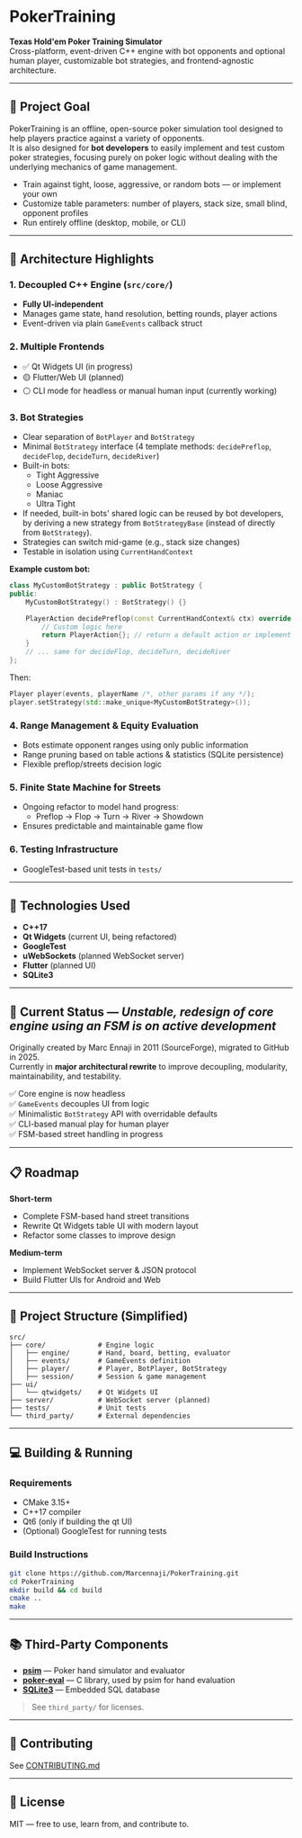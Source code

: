 # PokerTraining

**Texas Hold'em Poker Training Simulator**  
Cross-platform, event-driven C++ engine with bot opponents and optional human player, customizable bot strategies, and frontend-agnostic architecture.

---

## 🎯 Project Goal

PokerTraining is an offline, open-source poker simulation tool designed to help players practice against a variety of opponents.  
It is also designed for **bot developers** to easily implement and test custom poker strategies, focusing purely on poker logic without dealing with the underlying mechanics of game management.

- Train against tight, loose, aggressive, or random bots — or implement your own  
- Customize table parameters: number of players, stack size, small blind, opponent profiles  
- Run entirely offline (desktop, mobile, or CLI)

---

## 🧱 Architecture Highlights

### 1. **Decoupled C++ Engine** (`src/core/`)
- **Fully UI-independent** 
- Manages game state, hand resolution, betting rounds, player actions
- Event-driven via plain `GameEvents` callback struct

### 2. **Multiple Frontends**
- ✅ Qt Widgets UI (in progress)
- 🟡 Flutter/Web UI (planned)
- ⚪ CLI mode for headless or manual human input (currently working)

### 3. **Bot Strategies**
- Clear separation of `BotPlayer` and `BotStrategy`
- Minimal `BotStrategy` interface (4 template methods: `decidePreflop`, `decideFlop`, `decideTurn`, `decideRiver`)
- Built-in bots:
  - Tight Aggressive
  - Loose Aggressive
  - Maniac
  - Ultra Tight
- If needed, built-in bots' shared logic can be reused by bot developers, by deriving a new strategy from `BotStrategyBase` (instead of directly from `BotStrategy`).  
- Strategies can switch mid-game (e.g., stack size changes)
- Testable in isolation using `CurrentHandContext`

**Example custom bot:**

```cpp
class MyCustomBotStrategy : public BotStrategy {
public:
    MyCustomBotStrategy() : BotStrategy() {}

    PlayerAction decidePreflop(const CurrentHandContext& ctx) override {
        // Custom logic here
        return PlayerAction{}; // return a default action or implement logic
    }
    // ... same for decideFlop, decideTurn, decideRiver
};
```

Then:

```cpp
Player player(events, playerName /*, other params if any */); 
player.setStrategy(std::make_unique<MyCustomBotStrategy>());

```

### 4. **Range Management & Equity Evaluation**
- Bots estimate opponent ranges using only public information
- Range pruning based on table actions & statistics (SQLite persistence)
- Flexible preflop/streets decision logic

### 5. **Finite State Machine for Streets**
- Ongoing refactor to model hand progress:
  - Preflop → Flop → Turn → River → Showdown
- Ensures predictable and maintainable game flow

### 6. **Testing Infrastructure**
- GoogleTest-based unit tests in `tests/`

---

## 🔧 Technologies Used
- **C++17**
- **Qt Widgets** (current UI, being refactored)
- **GoogleTest**
- **uWebSockets** (planned WebSocket server)
- **Flutter** (planned UI)
- **SQLite3**

---

## 🚀 Current Status — *Unstable, redesign of core engine using an FSM is on active development*
Originally created by Marc Ennaji in 2011 (SourceForge), migrated to GitHub in 2025.  
Currently in **major architectural rewrite** to improve decoupling, modularity, maintainability, and testability.

✅ Core engine is now headless  
✅ `GameEvents` decouples UI from logic  
✅ Minimalistic `BotStrategy` API with overridable defaults  
✅ CLI-based manual play for human player  
✅ FSM-based street handling in progress  

---

## 📋 Roadmap

**Short-term**
- Complete FSM-based hand street transitions
- Rewrite Qt Widgets table UI with modern layout
- Refactor some classes to improve design

**Medium-term**
- Implement WebSocket server & JSON protocol
- Build Flutter UIs for Android and Web

---

## 📁 Project Structure (Simplified)
```
src/
├── core/             # Engine logic
│   ├── engine/       # Hand, board, betting, evaluator
│   ├── events/       # GameEvents definition
│   ├── player/       # Player, BotPlayer, BotStrategy
│   ├── session/      # Session & game management
├── ui/
│   └── qtwidgets/    # Qt Widgets UI
├── server/           # WebSocket server (planned)
├── tests/            # Unit tests
└── third_party/      # External dependencies
```

---

## 💻 Building & Running

### Requirements
- CMake 3.15+
- C++17 compiler
- Qt6 (only if building the qt UI)
- (Optional) GoogleTest for running tests

### Build Instructions
```bash
git clone https://github.com/Marcennaji/PokerTraining.git
cd PokerTraining
mkdir build && cd build
cmake ..
make
```

---

## 📚 Third-Party Components

- **[psim](https://github.com/christophschmalhofer/poker/tree/master/XPokerEval/XPokerEval.PokerSim)** — Poker hand simulator and evaluator  
- **[poker-eval](https://github.com/atinm/poker-eval)** — C library, used by psim for hand evaluation  
- **[SQLite3](https://www.sqlite.org/index.html)** — Embedded SQL database  

> See `third_party/` for licenses.

---

## 🤝 Contributing
See [CONTRIBUTING.md](CONTRIBUTING.md)

---

## 📝 License
MIT — free to use, learn from, and contribute to.
